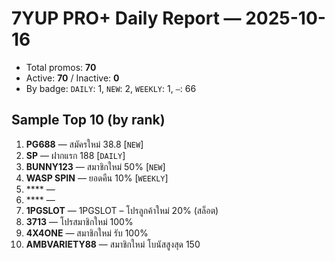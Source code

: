 # 7YUP PRO+ Daily Report — 2025-10-16

- Total promos: **70**
- Active: **70** / Inactive: **0**
- By badge: `DAILY`: 1, `NEW`: 2, `WEEKLY`: 1, `—`: 66

## Sample Top 10 (by rank)
1. **PG688** — สมัครใหม่ 38.8 [`NEW`]
2. **SP** — ฝากแรก 188 [`DAILY`]
3. **BUNNY123** — สมาชิกใหม่ 50% [`NEW`]
4. **WASP SPIN** — ยอดคืน 10% [`WEEKLY`]
5. **** —  
6. **** —  
7. **1PGSLOT** — 1PGSLOT – โปรลูกค้าใหม่ 20% (สล็อต) 
8. **3713** — โปรสมาชิกใหม่ 100% 
9. **4X4ONE** — สมาชิกใหม่ รับ 100% 
10. **AMBVARIETY88** — สมาชิกใหม่ โบนัสสูงสุด 150 